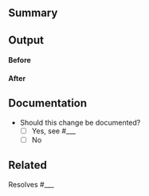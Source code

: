 ## Summary
<!-- Provide a high-level summary of the change. -->

## Output
<!-- If applicable, please provide examples of the output changes. -->

#### Before

#### After

## Documentation
<!-- If this change should be documented, please create an issue or PR on https://github.com/buildpacks/docs and link below. -->
<!-- NOTE: This can be added (by editing the issue) after the PR is opened. -->

- Should this change be documented?
    - [ ] Yes, see #___
    - [ ] No

## Related
<!-- If this PR addresses an issue, please provide issue number below. -->

Resolves #___
